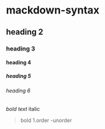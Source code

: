 # mackdown-syntax
## heading 2
### heading 3
#### heading 4
##### heading 5
###### heading 6
*bold text*
italic
> bold
1.order
-unorder


